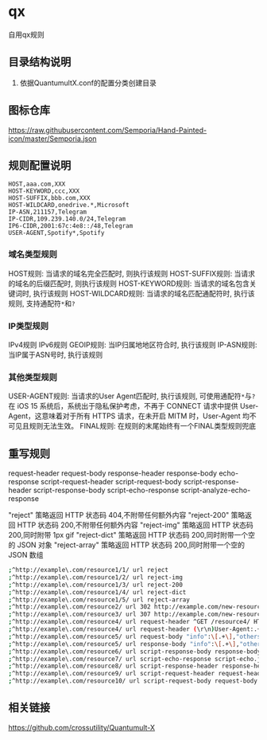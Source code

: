 # qx
自用qx规则

## 目录结构说明

1. 依据QuantumultX.conf的配置分类创建目录

## 图标仓库
https://raw.githubusercontent.com/Semporia/Hand-Painted-icon/master/Semporia.json

## 规则配置说明

```
HOST,aaa.com,XXX
HOST-KEYWORD,ccc,XXX
HOST-SUFFIX,bbb.com,XXX
HOST-WILDCARD,onedrive.*,Microsoft
IP-ASN,211157,Telegram
IP-CIDR,109.239.140.0/24,Telegram
IP6-CIDR,2001:67c:4e8::/48,Telegram
USER-AGENT,Spotify*,Spotify
```

### 域名类型规则

HOST规则: 当请求的域名完全匹配时, 则执行该规则
HOST-SUFFIX规则: 当请求的域名的后缀匹配时, 则执行该规则
HOST-KEYWORD规则: 当请求的域名包含关键词时, 执行该规则
HOST-WILDCARD规则: 当请求的域名匹配通配符时, 执行该规则, 支持通配符`*`和`?`

### IP类型规则

IPv4规则
IPv6规则
GEOIP规则: 当IP归属地地区符合时, 执行该规则
IP-ASN规则: 当IP属于ASN号时, 执行该规则

### 其他类型规则

USER-AGENT规则: 当请求的User Agent匹配时, 执行该规则, 可使用通配符`*`与`?`
  在 iOS 15 系统后，系统出于隐私保护考虑，不再于 CONNECT 请求中提供 User-Agent，这意味着对于所有 HTTPS 请求，在未开启 MITM 时，User-Agent 均不可见且规则无法生效。
FINAL规则: 在规则的末尾始终有一个FINAL类型规则兜底


## 重写规则

request-header
request-body
response-header
response-body
echo-response
script-request-header
script-request-body
script-response-header
script-response-body
script-echo-response
script-analyze-echo-response

"reject"        策略返回 HTTP 状态码 404,不附带任何额外内容
"reject-200"    策略返回 HTTP 状态码 200,不附带任何额外内容
"reject-img"    策略返回 HTTP 状态码 200,同时附带 1px gif
"reject-dict"   策略返回 HTTP 状态码 200,同时附带一个空的 JSON 对象
"reject-array"  策略返回 HTTP 状态码 200,同时附带一个空的 JSON 数组

```sh
;^http://example\.com/resource1/1/ url reject
;^http://example\.com/resource1/2/ url reject-img
;^http://example\.com/resource1/3/ url reject-200
;^http://example\.com/resource1/4/ url reject-dict
;^http://example\.com/resource1/5/ url reject-array
;^http://example\.com/resource2/ url 302 http://example.com/new-resource2/
;^http://example\.com/resource3/ url 307 http://example.com/new-resource3/
;^http://example\.com/resource4/ url request-header ^GET /resource4/ HTTP/1\.1(\r\n) request-header GET /api/ HTTP/1.1$1
;^http://example\.com/resource4/ url request-header (\r\n)User-Agent:.+(\r\n) request-header $1User-Agent: Mozilla/5.0 (Macintosh; Intel Mac OS X 10_11_1) AppleWebKit/537.36 (KHTML, like Gecko) Chrome/71.0.3578.98 Safari/537.36$2
;^http://example\.com/resource5/ url request-body "info":\[.+\],"others" request-body "info":[],"others"
;^http://example\.com/resource5/ url response-body "info":\[.+\],"others" response-body "info":[],"others"
;^http://example\.com/resource6/ url script-response-body response-body.js
;^http://example\.com/resource7/ url script-echo-response script-echo.js
;^http://example\.com/resource8/ url script-response-header response-header.js
;^http://example\.com/resource9/ url script-request-header request-header.js
;^http://example\.com/resource10/ url script-request-body request-body.js
```

## 相关链接
https://github.com/crossutility/Quantumult-X